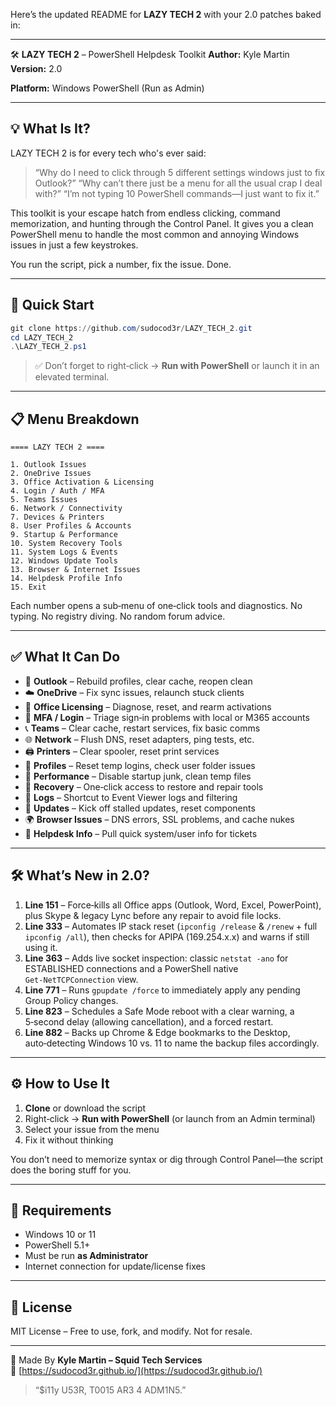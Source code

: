 Here’s the updated README for **LAZY TECH 2** with your 2.0 patches baked in:

---

🛠️ **LAZY TECH 2** – PowerShell Helpdesk Toolkit
**Author:** Kyle Martin
**Version:** 2.0

**Platform:** Windows PowerShell (Run as Admin)

---

## 💡 What Is It?

LAZY TECH 2 is for every tech who's ever said:

> “Why do I need to click through 5 different settings windows just to fix Outlook?”
> “Why can’t there just be a menu for all the usual crap I deal with?”
> “I’m not typing 10 PowerShell commands—I just want to fix it.”

This toolkit is your escape hatch from endless clicking, command memorization, and hunting through the Control Panel. It gives you a clean PowerShell menu to handle the most common and annoying Windows issues in just a few keystrokes.

You run the script, pick a number, fix the issue. Done.

---

## 🚀 Quick Start

```powershell
git clone https://github.com/sudocod3r/LAZY_TECH_2.git  
cd LAZY_TECH_2  
.\LAZY_TECH_2.ps1
```

> ✅ Don’t forget to right‑click → **Run with PowerShell** or launch it in an elevated terminal.

---

## 📋 Menu Breakdown

```
==== LAZY TECH 2 ====

1. Outlook Issues
2. OneDrive Issues
3. Office Activation & Licensing
4. Login / Auth / MFA
5. Teams Issues
6. Network / Connectivity
7. Devices & Printers
8. User Profiles & Accounts
9. Startup & Performance
10. System Recovery Tools
11. System Logs & Events
12. Windows Update Tools
13. Browser & Internet Issues
14. Helpdesk Profile Info
15. Exit
```

Each number opens a sub‑menu of one‑click tools and diagnostics. No typing. No registry diving. No random forum advice.

---

## ✅ What It Can Do

* 📨 **Outlook** – Rebuild profiles, clear cache, reopen clean
* ☁️ **OneDrive** – Fix sync issues, relaunch stuck clients
* 💼 **Office Licensing** – Diagnose, reset, and rearm activations
* 🔐 **MFA / Login** – Triage sign‑in problems with local or M365 accounts
* 📞 **Teams** – Clear cache, restart services, fix basic comms
* 🌐 **Network** – Flush DNS, reset adapters, ping tests, etc.
* 🖨️ **Printers** – Clear spooler, reset print services
* 👤 **Profiles** – Reset temp logins, check user folder issues
* 🚀 **Performance** – Disable startup junk, clean temp files
* 🧰 **Recovery** – One‑click access to restore and repair tools
* 📑 **Logs** – Shortcut to Event Viewer logs and filtering
* 🔄 **Updates** – Kick off stalled updates, reset components
* 🌍 **Browser Issues** – DNS errors, SSL problems, and cache nukes
* 🧾 **Helpdesk Info** – Pull quick system/user info for tickets

---

## 🛠️ What’s New in 2.0?

1. **Line 151** – Force‑kills all Office apps (Outlook, Word, Excel, PowerPoint), plus Skype & legacy Lync before any repair to avoid file locks.
2. **Line 333** – Automates IP stack reset (`ipconfig /release` & `/renew` + full `ipconfig /all`), then checks for APIPA (169.254.x.x) and warns if still using it.
3. **Line 363** – Adds live socket inspection: classic `netstat -ano` for ESTABLISHED connections and a PowerShell native `Get‑NetTCPConnection` view.
4. **Line 771** – Runs `gpupdate /force` to immediately apply any pending Group Policy changes.
5. **Line 823** – Schedules a Safe Mode reboot with a clear warning, a 5‑second delay (allowing cancellation), and a forced restart.
6. **Line 882** – Backs up Chrome & Edge bookmarks to the Desktop, auto‑detecting Windows 10 vs. 11 to name the backup files accordingly.

---

## ⚙️ How to Use It

1. **Clone** or download the script
2. Right‑click → **Run with PowerShell** (or launch from an Admin terminal)
3. Select your issue from the menu
4. Fix it without thinking

You don’t need to memorize syntax or dig through Control Panel—the script does the boring stuff for you.

---

## 🧪 Requirements

* Windows 10 or 11
* PowerShell 5.1+
* Must be run **as Administrator**
* Internet connection for update/license fixes

---

## 📖 License

MIT License – Free to use, fork, and modify. Not for resale.

---

🧠 Made By
**Kyle Martin – Squid Tech Services**
🔗 [https://sudocod3r.github.io/](https://sudocod3r.github.io/)

> “\$i11y U53R, T0015 AR3 4 ADM1N5.”
